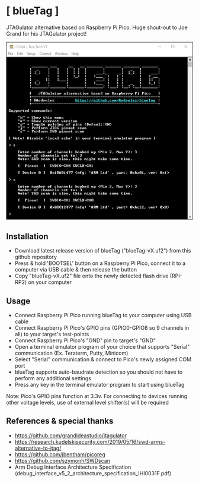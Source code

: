# [ blueTag ] 
    
JTAGulator alternative based on Raspberry Pi Pico. Huge shout-out to Joe Grand for his JTAGulator project!




![](images/swd.JPG?raw=true "blueTag detecting SWD pinout on STM32 Blue Pill & a Raspberry Pi Pico")

## Installation
- Download latest release version of blueTag ("blueTag-vX.uf2") from this github repository
- Press & hold 'BOOTSEL' button on a Raspberry Pi Pico, connect it to a computer via USB cable & then release the button
- Copy "blueTag-vX.uf2" file onto the newly detected flash drive (RPI-RP2) on your computer


## Usage
- Connect Raspberry Pi Pico running blueTag to your computer using USB cable
- Connect Raspberry Pi Pico's GPIO pins (GPIO0-GPIO8 so 9 channels in all) to your target's test-points
- Connect Raspberry Pi Pico's "GND" pin to target's "GND"
- Open a terminal emulator program of your choice that supports "Serial" communication (Ex. Teraterm, Putty, Minicom)
- Select "Serial" communication & connect to Pico's newly assigned COM port
- blueTag supports auto-baudrate detection so you should not have to perform any additional settings
- Press any key in the terminal emulator program to start using blueTag

Note: Pico's GPIO pins function at 3.3v. For connecting to devices running other voltage levels, use of external level shifter(s) will be required
## References & special thanks

- https://github.com/grandideastudio/jtagulator
- https://research.kudelskisecurity.com/2019/05/16/swd-arms-alternative-to-jtag/
- https://github.com/jbentham/picoreg
- https://github.com/szymonh/SWDscan
- Arm Debug Interface Architecture Specification (debug_interface_v5_2_architecture_specification_IHI0031F.pdf)
